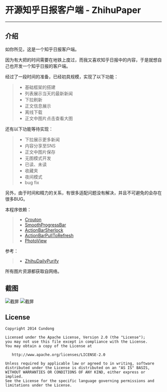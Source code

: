 # 开源知乎日报客户端 - ZhihuPaper

------

## 介绍

如你所见，这是一个知乎日报客户端。

因为有大把的时间需要在地铁上度过，而我又喜欢知乎日报中的内容，于是就想自己也开发一个知乎日报的客户端。

经过了一段时间的准备，已经初具规模，实现了以下功能：

> * 基础框架的搭建
> * 列表展示当天的最新新闻
> * 下拉刷新
> * 正文信息展示
> * 离线下载
> * 正文中图片点击查看大图

还有以下功能等待实现：
> * 下拉展示更多新闻
> * 内容分享至SNS
> * 正文中图片保存
> * 无图模式开发
> * 已读、未读
> * 收藏夹
> * 夜间模式
> * bug fix

另外，由于时间和精力的关系，有很多适配问题没有解决，并且不可避免的会存在很多BUG。

本程序依赖：

> * [Crouton][3]
> * [SmoothProgressBar][4]
> * [ActionBarSherlock][5]
> * [ActionBarPullToRefresh][6]
> * [PhotoView][8]

参考：
> * [ZhihuDailyPurify][7]

所有图片资源都获取自网络。

## 截图

![截屏][1]
![截屏][2]


## License

    Copyright 2014 Cundong

    Licensed under the Apache License, Version 2.0 (the "License");
    you may not use this file except in compliance with the License.
    You may obtain a copy of the License at

       http://www.apache.org/licenses/LICENSE-2.0

    Unless required by applicable law or agreed to in writing, software
    distributed under the License is distributed on an "AS IS" BASIS,
    WITHOUT WARRANTIES OR CONDITIONS OF ANY KIND, either express or implied.
    See the License for the specific language governing permissions and
    limitations under the License.

[1]: https://raw.githubusercontent.com/cundong/ZhihuPaper/master/screenshot/one.png
[2]: https://raw.githubusercontent.com/cundong/ZhihuPaper/master/screenshot/two.png
[3]: https://github.com/keyboardsurfer/Crouton
[4]: https://github.com/castorflex/SmoothProgressBar
[5]: https://github.com/JakeWharton/ActionBarSherlock
[6]: https://github.com/chrisbanes/ActionBar-PullToRefresh
[7]: https://github.com/izzyleung/ZhihuDailyPurify
[8]: https://github.com/chrisbanes/PhotoView
